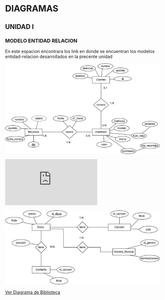# DIAGRAMAS
## UNIDAD I
### MODELO ENTIDAD RELACION
En este espacion encontrara los link en donde se encuentran los modelos entidad-relacion desarrollados en la precente unidad

![Diagrama de Concesionaria](https://github.com/vivinaCordova/DIAGRAMAS_BASE_DE_DATOS/blob/main/Diagrama%20Concesionaria.jpg)

![Diagrama de Gestion de Paquetes](https://github.com/vivinaCordova/DIAGRAMAS_BASE_DE_DATOS/blob/main/Diagrama_Gestion_Paquetes%20_.pdf)

![Diagrama de Tienda de Discos](https://github.com/vivinaCordova/DIAGRAMAS_BASE_DE_DATOS/blob/main/Diagrama%20Tienda%20de%20Discos.jpg)

[Ver Diagrama de Biblioteca](https://github.com/vivinaCordova/DIAGRAMAS_BASE_DE_DATOS/blob/main/Diagrama%20Biblioteca.pdf)

